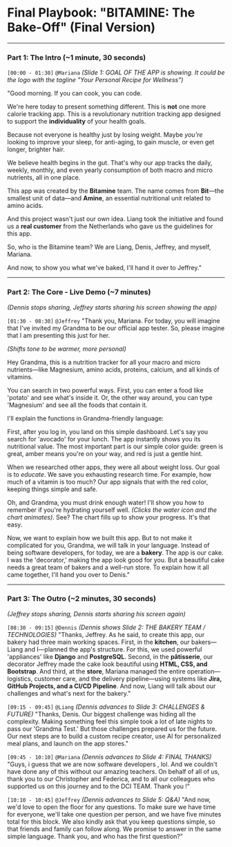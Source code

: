 

# **Final Playbook: "BITAMINE: The Bake-Off" (Final Version)**

---

### **Part 1: The Intro (~1 minute, 30 seconds)**

`[00:00 - 01:30]` ``@Mariana``
*(Slide 1: GOAL OF THE APP is showing. It could be the logo with the tagline "Your Personal Recipe for Wellness")*

"Good morning. If you can cook, you can code.

We're here today to present something different. This is **not** one more calorie tracking app. This is a revolutionary nutrition tracking app designed to support the **individuality** of your health goals.

Because not everyone is healthy just by losing weight. Maybe *you're* looking to improve your sleep, for anti-aging, to gain muscle, or even get longer, brighter hair.

We believe health begins in the gut. That's why our app tracks the daily, weekly, monthly, and even yearly consumption of both macro and micro nutrients, all in one place.

This app was created by the **Bitamine** team. The name comes from **Bit**—the smallest unit of data—and **Amine**, an essential nutritional unit related to amino acids.

And this project wasn't just our own idea. Liang took the initiative and found us a **real customer** from the Netherlands who gave us the guidelines for this app.

So, who is the Bitamine team? We are Liang, Denis, Jeffrey, and myself, Mariana.

And now, to show you what we've baked, I'll hand it over to Jeffrey."

---

### **Part 2: The Core - Live Demo (~7 minutes)**
*(Dennis stops sharing, Jeffrey starts sharing his screen showing the app)*

`[01:30 - 08:30]` ``@Jeffrey``
"Thank you, Mariana. For today, you will imagine that I've invited my Grandma to be our official app tester. So, please imagine that I am presenting this just for her.

*(Shifts tone to be warmer, more personal)*

Hey Grandma, this is a nutrition tracker for all your macro and micro nutrients—like Magnesium, amino acids, proteins, calcium, and all kinds of vitamins.

You can search in two powerful ways. First, you can enter a food like 'potato' and see what's inside it. Or, the other way around, you can type 'Magnesium' and see all the foods that contain it.

I'll explain the functions in Grandma-friendly language:

First, after you log in, you land on this simple dashboard. Let's say you search for 'avocado' for your lunch. The app instantly shows you its nutritional value. The most important part is our simple color guide: green is great, amber means you're on your way, and red is just a gentle hint.

When we researched other apps, they were all about weight loss. Our goal is to *educate*. We save you exhausting research time. For example, how much of a vitamin is too much? Our app signals that with the red color, keeping things simple and safe.

Oh, and Grandma, you must drink enough water! I'll show you how to remember if you're hydrating yourself well. *(Clicks the water icon and the chart animates)*. See? The chart fills up to show your progress. It's that easy.

Now, we want to explain how we built this app. But to not make it complicated for you, Grandma, we will talk in your language. Instead of being software developers, for today, we are a **bakery**. The app is our cake. I was the 'decorator,' making the app look good for you. But a beautiful cake needs a great team of bakers and a well-run store. To explain how it all came together, I'll hand you over to Denis."

---

### **Part 3: The Outro (~2 minutes, 30 seconds)**
*(Jeffrey stops sharing, Dennis starts sharing his screen again)*

`[08:30 - 09:15]` ``@Dennis``
*(Dennis shows Slide 2: THE BAKERY TEAM / TECHNOLOGIES)*
"Thanks, Jeffrey. As he said, to create this app, our bakery had three main working spaces.
First, in the **kitchen**, our bakers—Liang and I—planned the app's structure. For this, we used powerful 'appliances' like **Django** and **PostgreSQL**.
Second, in the **pâtisserie**, our decorator Jeffrey made the cake look beautiful using **HTML, CSS, and Bootstrap**.
And third, at the **store**, Mariana managed the entire operation—logistics, customer care, and the delivery pipeline—using systems like **Jira, GitHub Projects, and a CI/CD Pipeline**.
And now, Liang will talk about our challenges and what's next for the bakery."

`[09:15 - 09:45]` ``@Liang``
*(Dennis advances to Slide 3: CHALLENGES & FUTURE)*
"Thanks, Denis. Our biggest challenge was hiding all the complexity. Making something feel this simple took a lot of late nights to pass our 'Grandma Test.' But those challenges prepared us for the future. Our next steps are to build a custom recipe creator, use AI for personalized meal plans, and launch on the app stores."

`[09:45 - 10:10]` ``@Mariana``
*(Dennis advances to Slide 4: FINAL THANKS)*
"Guys, i guess that we are now software developers , lol. And we couldn't have done any of this without our amazing teachers. On behalf of all of us, thank you to our Christopher and Federica, and to all our colleagues who supported us on this journey and to the DCI TEAM. Thank you !"

`[10:10 - 10:45]` ``@Jeffrey``
*(Dennis advances to Slide 5: Q&A)*
"And now, we'd love to open the floor for any questions. To make sure we have time for everyone, we'll take one question per person, and we have five minutes total for this block. We also kindly ask that you keep questions simple, so that friends and family can follow along. We promise to answer in the same simple language. Thank you, and who has the first question?"
